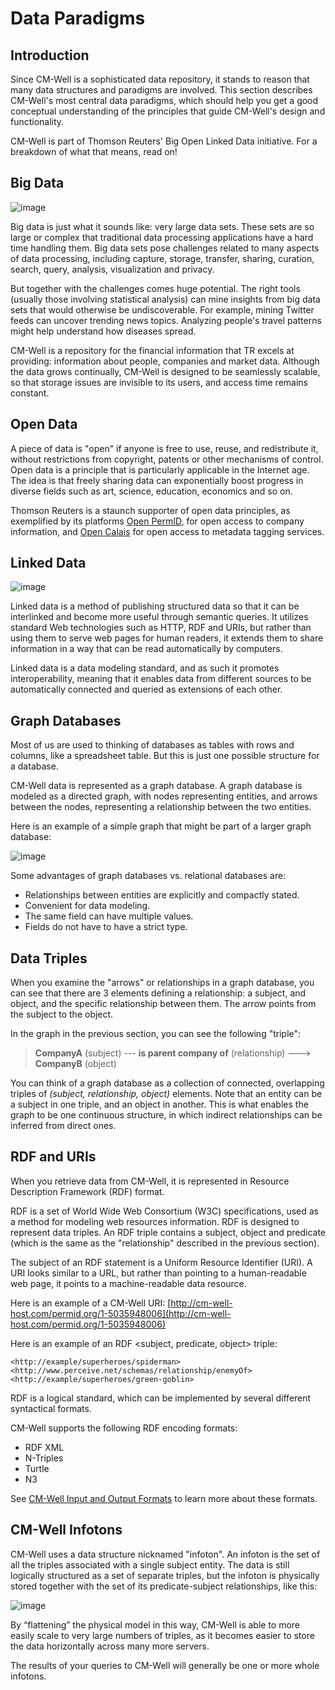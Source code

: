 # Data Paradigms



## Introduction
Since CM-Well is a sophisticated data repository, it stands to reason that many data structures and paradigms are involved. This section describes CM-Well's most central data paradigms, which should help you get a good conceptual understanding of the principles that guide CM-Well's design and functionality.

CM-Well is part of Thomson Reuters' Big Open Linked Data initiative. For a breakdown of what that means, read on!

## Big Data

![image](../_Images/bigdata.jpg)

Big data is just what it sounds like: very large data sets. These sets are so large or complex that traditional data processing applications have a hard time handling them. Big data sets pose challenges related to many aspects of data processing, including capture, storage, transfer, sharing, curation, search, query, analysis, visualization and privacy. 

But together with the challenges comes huge potential. The right tools (usually those involving statistical analysis) can mine insights from big data sets that would otherwise be undiscoverable. For example, mining Twitter feeds can uncover trending news topics. Analyzing people's travel patterns might help understand how diseases spread.

CM-Well is a repository for the financial information that TR excels at providing: information about people, companies and market data. Although the data grows continually, CM-Well is designed to be seamlessly scalable, so that storage issues are invisible to its users, and access time remains constant.

## Open Data
A piece of data is "open" if anyone is free to use, reuse, and redistribute it, without restrictions from copyright, patents or other mechanisms of control. Open data is a principle that is particularly applicable in the Internet age. The idea is that freely sharing data can exponentially boost progress in diverse fields such as art, science, education, economics and so on. 

Thomson Reuters is a staunch supporter of open data principles, as exemplified by its platforms [Open PermID](https://permid.org/), for open access to company information, and [Open Calais](http://www.opencalais.com/) for open access to metadata tagging services.

## Linked Data

![image](../_Images/LinkedData.jpg)

Linked data is a method of publishing structured data so that it can be interlinked and become more useful through semantic queries. It utilizes standard Web technologies such as HTTP, RDF and URIs, but rather than using them to serve web pages for human readers, it extends them to share information in a way that can be read automatically by computers. 

Linked data is a data modeling standard, and as such it promotes interoperability, meaning that it enables data from different sources to be automatically connected and queried as extensions of each other.

## Graph Databases
Most of us are used to thinking of databases as tables with rows and columns, like a spreadsheet table. But this is just one possible structure for a database.

CM-Well data is represented as a graph database. A graph database is modeled as a directed graph, with nodes representing entities, and arrows between the nodes, representing a relationship between the two entities.

Here is an example of a simple graph that might be part of a larger graph database:

![image](../_Images/small-graph-database.png)

Some advantages of graph databases vs. relational databases are:

* Relationships between entities are explicitly and compactly stated.
* Convenient for data modeling.
* The same field can have multiple values.
* Fields do not have to have a strict type.

## Data Triples
When you examine the "arrows" or relationships in a graph database, you can see that there are 3 elements defining a relationship: a subject, and object, and the specific relationship between them. The arrow points from the subject to the object.

In the graph in the previous section, you can see the following "triple":

>**CompanyA** (subject)  --- **is parent company of** (relationship) ---> **CompanyB** (object)

You can think of a graph database as a collection of connected, overlapping triples of  *(subject, relationship, object)* elements. Note that an entity can be a subject in one triple, and an object in another. This is what enables the graph to be one continuous structure, in which indirect relationships can be inferred from direct ones.

## RDF and URIs
When you retrieve data from CM-Well, it is represented in Resource Description Framework (RDF) format.

RDF is a set of World Wide Web Consortium (W3C) specifications, used as a method for modeling web resources information. RDF is designed to represent data triples. An RDF triple contains a subject, object and predicate (which is the same as the "relationship" described in the previous section).

The subject of an RDF statement is a Uniform Resource Identifier (URI). A URI looks similar to a URL, but rather than pointing to a human-readable web page, it points to a machine-readable data resource.

Here is an example of a CM-Well URI: [http://cm-well-host.com/permid.org/1-5035948006](http://cm-well-host.com/permid.org/1-5035948006) 

Here is an example of an RDF \<subject, predicate, object\> triple:

```
<http://example/superheroes/spiderman> <http://www.perceive.net/schemas/relationship/enemyOf> <http://example/superheroes/green-goblin>
```

RDF is a logical standard, which can be implemented by several different syntactical formats. 

CM-Well supports the following RDF encoding formats:

* RDF XML
* N-Triples
* Turtle
* N3

See [CM-Well Input and Output Formats](..\APIReference\UsageTopics\API.InputAndOutputFormats.md) to learn more about these formats.

## CM-Well Infotons
CM-Well uses a data structure nicknamed "infoton". An infoton is the set of all the triples associated with a single subject entity. The data is still logically structured as a set of separate triples, but the infoton is physically stored together with the set of its predicate-subject relationships, like this:

![image](../_Images/Infoton.png)

By “flattening” the physical model in this way, CM-Well is able to more easily scale to very large numbers of triples, as it becomes easier to store the data horizontally across many more servers.

The results of your queries to CM-Well will generally be one or more whole infotons.

